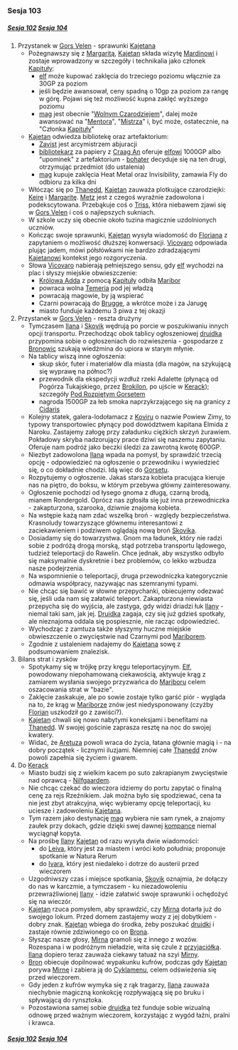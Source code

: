 ### Sesja 103
##### [Sesja 102](#sesja-102) [Sesja 104](#sesja-104)
1. Przystanek w [Gors Velen](#l_gors_velen) - sprawunki [Kajetana](#g_kajetan)
    - Pożegnawszy się z [Margaritą](#p_margarita), [Kajetan](#g_kajetan) składa wizytę [Mardinowi](#p_mardin) i zostaje wprowadzony w szczegóły i technikalia jako członek [Kapituły](#r_kapitula):
        - [elf](#g_kajetan) może kupować zaklęcia do trzeciego poziomu włącznie za 30GP za poziom
        - jeśli będzie awansował, ceny spadną o 10gp za poziom za rangę w górę. Pojawi się też możliwość kupna zaklęć wyższego poziomu
        - [mag](#g_kajetan) jest obecnie "[Wolnym Czarodziejem](#r_wcz)", dalej może awansować na "[Mentora](#r_men)", "[Mistrza](#r_mis)" i, być może, ostatecznie, na "Członka [Kapituły](#r_kapitula)"
    - [Kajetan](#g_kajetan) odwiedza bibliotekę oraz artefaktorium:
        - [Zavist](#p_zavist) jest arcymistrzem abjuracji
        - [bibliotekarz](#p_zavist) za papiery z [Craag An](#l_craag_an) oferuje [elfowi](#g_kajetan) 1000GP albo "upominek" z artefaktorium - [bohater](#g_kajetan) decyduje się na ten drugi, otrzymując przedmiot (do ustalenia)
        - [mag](#g_kajetan) kupuje zaklęcia Heat Metal oraz Invisibility, zamawia Fly do odbioru za kilka dni
    - Włócząc się po [Thanedd](#l_wyspa_thanedd), [Kajetan](#g_kajetan) zauważa plotkujące czarodziejki: [Keirę](#p_keira_metz) i [Margaritę](#p_margarita). [Metz](#p_keira_metz) jest z czegoś wyraźnie zadowolona i podekscytowana. Przebąkuje coś o [Triss](#p_triss_merigold), która niebawem zjawi się w [Gors Velen](#l_gors_velen) i coś o najlepszych sukniach.
    - W szkole uczy się obecnie około tuzina magicznie uzdolnionych uczniów.
    - Kończąc swoje sprawunki, [Kajetan](#g_kajetan) wysyła wiadomość do [Floriana](#p_florian_z_vicovaro) z zapytaniem o możliwość dłuższej konwersacji. [Vicovaro](#l_vicovaro) odpowiada plując jadem, mówi półsłówkami nie bardzo zdradzającymi [Kajetanowi](#g_kajetan) kontekst jego rozgoryczenia.
    - Słowa [Vicovaro](#l_vicovaro) nabierają pełniejszego sensu, gdy [elf](#g_kajetan) wychodzi na plac i słyszy miejskie obwieszczenie:
        - [Królowa Adda](#p_adda) z pomocą [Kapituły](#r_kapitula) odbiła [Maribor](#l_maribor)
        - powraca wolna [Temeria](#l_temeria) pod jej władzą
        - powracają magowie, by ją wspierać
        - Czarni powracają do [Brugge](#l_m_brugge), a wkrótce może i za Jarugę
        - miasto funduje każdemu 3 piwa z tej okazji
2. Przystanek w [Gors Velen](#l_gors_velen) - reszta drużyny
    - Tymczasem [Ilana](#g_ilana) i [Skovik](#p_skovik) wędrują po porcie w poszukiwaniu innych opcji transportu. Przechodząc obok tablicy ogłoszeniowej [druidka](#g_ilana) przypomina sobie o ogłoszeniach do rozwieszenia - gospodarze z [Bronowic](#p_bron) szukają wiedźmina do upiora w starym młynie.
    - Na tablicy wiszą inne ogłoszenia:
        - skup skór, futer i materiałów dla miasta (dla magów, na szykującą się wyprawę na północ?)
        - przewodnik dla ekspedycji wzdłuż rzeki Adalette (płynącą od Pogórza Tukajskiego, przez [Brokilon](#l_brokilon), po ujście w [Kerack](#l_kerack)); szczegóły [Pod Rozpiętym Gorsetem](#l_pod_gorsetem)
        - nagroda 1500GP za łeb smoka naprzykrzającego się na granicy z [Cidaris](#l_cidaris)
    - Kolejny statek, galera-lodołamacz z [Koviru](#l_kovir) o nazwie Powiew Zimy, to typowy transportowiec płynący pod dowództwem kapitana Elmida z Naroku. Zastajemy załogę przy załadunku ciężkich skrzyń żurawiem. Pokładowy skryba nadzorujący prace dziwi się naszemu zapytaniu. Oferuje nam podróż jako beczki śledzi za zawrotną kwotę 600GP.
    - Niezbyt zadowolona [Ilana](#g_ilana) wpada na pomysł, by sprawdzić trzecią opcję - odpowiedzieć na ogłoszenie o przewodniku i wywiedzieć się, o co dokładnie chodzi. Idą więc do [Gorsetu](#l_pod_gorsetem).
    - Rozpytujemy o ogłoszenie. Jakaś starsza kobieta pracująca kieruje nas na piętro, do boksu, w którym przebywa główny zainteresowany.
    - Ogłoszenie pochodzi od łysego gnoma z długą, czarną brodą, mianem Rondergold. Oprócz nas zgłosiła się już inna przewodniczka - zakapturzona, szarooka, dziwnie znajoma kobieta.
    - Na wstępie każą nam zdać wszelką broń - względy bezpieczeństwa. Krasnoludy towarzyszące głównemu interesantowi z zaciekawieniem i podziwem oglądają nową broń [Skovika](#p_skovik).
    - Dosiadamy się do towarzystwa. Gnom ma ładunek, który nie radzi sobie z podróżą drogą morską, stąd potrzeba transportu lądowego, tudzież teleportacji do Rawelin. Chce jednak, aby wszystko odbyło się maksymalnie dyskretnie i bez problemów, co lekko wzbudza nasze podejrzenia.
    - Na wspomnienie o teleportacji, druga przewodniczka kategorycznie odmawia współpracy, nazywając nas szemranymi typami.
    - Nie chcąc się bawić w słowne przepychanki, obiecujemy odezwać się, jeśli uda nam się załatwić teleport. Zakapturzona niewiasta przepycha się do wyjścia, ale zastyga, gdy widzi driadzi łuk [Ilany](#g_ilana) - niemal taki sam, jak jej. [Druidka](#g_ilana) zagaja, czy się już gdzieś spotkały, ale nieznajoma oddala się pospiesznie, nie racząc odpowiedzieć.
    - Wychodząc z zamtuza także słyszymy huczne miejskie obwieszczenie o zwycięstwie nad Czarnymi pod [Mariborem](#l_maribor).
    - Zgodnie z ustaleniem nadajemy do [Kajetana](#g_kajetan) sowę z podsumowaniem znalezisk.
3. Bilans strat i zysków
    - Spotykamy się w trójkę przy kręgu teleportacyjnym. [Elf](#g_kajetan), powodowany niepohamowaną ciekawością, aktywuje krąg z zamiarem wysłania swojego przyzwańca do [Mariboru](#l_maribor) celem oszacowania strat w "bazie".
    - Zaklęcie zaskakuje, ale po sowie zostaje tylko garść piór - wygląda na to, że krąg w [Mariborze](#l_maribor) znów jest niedysponowany (czyżby [Florian](#p_florian_z_vicovaro) uszkodził go z zawiści?).
    - [Kajetan](#g_kajetan) chwali się nowo nabytymi koneksjami i benefitami na [Thanedd](#l_wyspa_thanedd). W swojej gościnie zaprasza resztę na noc do swojej kwatery.
    - Widać, że [Aretuza](#l_aretuza) powoli wraca do życia, łatana głównie magią i - na dobry początek - licznymi iluzjami. Niemniej całe [Thanedd](#l_wyspa_thanedd) znów powoli zapełnia się życiem i gwarem.
4. Do [Kerack](#l_kerack)
    - Miasto budzi się z wielkim kacem po suto zakrapianym zwycięstwie nad oprawcą - [Nilfgaardem](#l_nilfgaard).
    - Nie chcąc czekać do wieczora idziemy do portu zapytać o finalną cenę za rejs Rzeźnikiem. Jak można było się spodziewać, cena ta nie jest zbyt atrakcyjna, więc wybieramy opcję teleportacji, ku uciesze i zadowoleniu [Kajetana](#g_kajetan).
    - Tym razem jako destynację [mag](#g_kajetan) wybiera nie sam rynek, a znajomy zaułek przy dokach, gdzie dzięki swej dawnej [kompance](#p_elatan) niemal wyciągnął kopyta.
    - Na prośbę [Ilany](#g_ilana) [Kajetan](#g_kajetan) od razu wysyła dwie wiadomości:
        - do [Leiva](#p_leiv), który jest za miastem i wróci koło południa; proponuje spotkanie w Natura Rerum
        - do [Ivara](#p_ivar), który jest niedaleko i dotrze do austerii przed wieczorem
    - Uzgodniwszy czas i miejsce spotkania, [Skovik](#p_skovik) oznajmia, że dołączy do nas w karczmie, a tymczasem - ku niezadowoleniu przewrażliwionej [Ilany](#g_ilana) - idzie załatwić swoje sprawunki i ochędożyć się na wieczór.
    - [Kajetan](#g_kajetan) rzuca pomysłem, aby sprawdzić, czy [Mirna](#p_mirna) dotarła już do swojego lokum. Przed domem zastajemy wozy z jej dobytkiem - dobry znak. [Kajetan](#g_kajetan) wbiega do środka, żeby poszukać [druidki](#p_mirna) i zastaje równie zdziwionego co on [Brona](#p_bron).
    - Słysząc nasze głosy, [Mirna](#p_mirna) gramoli się z innego z wozów. Rozespana i w podróżnym nieładzie, wita się czule z [przyjaciółką](#g_ilana). [Ilana](#g_ilana) dopiero teraz zauważa ciekawy tatuaż na szyi [Mirny](#p_mirna).
    - [Bron](#p_bron) obiecuje dopilnować wypakunku kufrów, podczas gdy [Kajetan](#g_kajetan) porywa [Mirnę](#p_mirna) i zabiera ją do [Cyklamenu](#l_cyklamen), celem odświeżenia się przed wieczorem.
    - Gdy jeden z kufrów wymyka się z rąk tragarzy, [Ilana](#g_ilana) zauważa niechybnie magiczną konkokcję rozpływającą się po bruku i spływającą do rynsztoka.
    - Pozostawiona samej sobie [druidka](#g_ilana) też funduje sobie wizualną odnowę przed ważnym wieczorem, korzystając z wygód łaźni, pralni i krawca.

##### [Sesja 102](#sesja-102) [Sesja 104](#sesja-104)